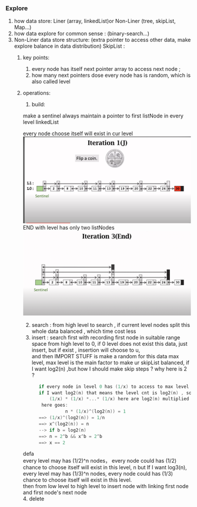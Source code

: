 ### Explore

1. how data store: Liner (array, linkedList)or Non-Liner (tree, skipList, Map...) 
2. how data explore for common sense : (binary-search...)
3. Non-Liner data store structure: (extra pointer to access other data, make explore balance in data distribution) 
    SkipList :
   1. key points: 
      1. every node has itself next pointer array to access next node ;
      2. how many next pointers dose every node has is random, which is also called level  
   2. operations:
        
      1. build:
      
      make a sentinel always maintain a pointer to first listNode in every level linkedList 
      
      every node choose itself will exist in cur level
      ![img.png](../imgs/skiplist.png)
      END with level has only two listNodes 
      ![img.png](../imgs/sl.png)
      
      2. search : from high level to search , if current level nodes split this whole data balanced , which time cost less
      3. insert : search first with recording first node in suitable range space from high level to 0, 
                  if 0 level does not exist this data, just insert, but if exist , insertion will choose to u,   
                  and then IMPORT STUFF is make a random for this data max level, max level is the main factor to make ur skipList balanced,
                  if I want log2(n) ,but how I should make skip steps ? why here is 2 ? 
              
      ```go
            if every node in level 0 has (1/x) to access to max level
            if I want log2(n) that means the level cnt is log2(n) , so every single node to max level should "
                (1/x) * (1/x) *...* (1/x) here are log2(n) multiplied , and level 0 has n node , so n node to must has access max level
             here goes: 
                      n * (1/x)^(log2(n)) = 1
            ==> (1/x)^(log2(n)) = 1/n 
            ==> x^(log2(n)) = n
			--> if b = log2(n) 
            ==> n = 2^b && x^b = 2^b 
            ==> x == 2
       ```
      defa        
                  every level may has (1/2)^n nodes， every node could has (1/2) chance to choose itself will exist in this level, n
                  but If I want log3(n), every level may has (1/3)^n nodes, every node could has (1/3) chance to choose itself will exist in this level.     
                  then from low level to high level 
                  to insert node with linking first node and first node's next node  
      4. delete 


